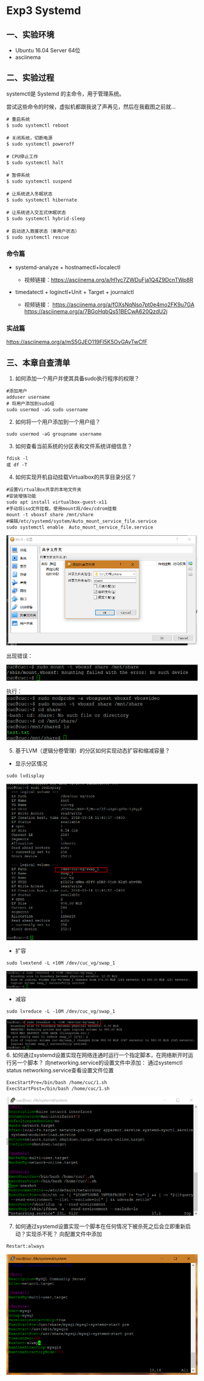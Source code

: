 # Exp3 Systemd
## 一、实验环境

- Ubuntu 16.04 Server 64位
- asciinema
## 二、实验过程

systemctl是 Systemd 的主命令，用于管理系统。

尝试这些命令的时候，虚拟机都跟我说了声再见，然后在我截图之前就...
```
# 重启系统
$ sudo systemctl reboot

# 关闭系统，切断电源
$ sudo systemctl poweroff

# CPU停止工作
$ sudo systemctl halt

# 暂停系统
$ sudo systemctl suspend

# 让系统进入冬眠状态
$ sudo systemctl hibernate

# 让系统进入交互式休眠状态
$ sudo systemctl hybrid-sleep

# 启动进入救援状态（单用户状态）
$ sudo systemctl rescue

```
### 命令篇 
- systemd-analyze + hostnamectl+localectl

  - 视频链接：https://asciinema.org/a/H1yc7ZWDuFja1Q4Z9DcnTWp8R

- timedatectl + loginctl+Unit + Target + journalctl 

  - 视频链接：
   https://asciinema.org/a/fOXsNqNso7pt0e4mo2FK9u7GA
   https://asciinema.org/a/7BGoHqbQs51BECwA620QzdU2j
 
### 实战篇
https://asciinema.org/a/mS5GJEO119FI5K5OvGAyTwCfF

## 三、本章自查清单 
1. 如何添加一个用户并使其具备sudo执行程序的权限？ 

```
#添加用户  
adduser username   
# 将用户添加到sudo组 
sudo usermod -aG sudo username  

```
2. 如何将一个用户添加到一个用户组？ 
```shell  
sudo usermod -aG groupname username  
```  
3. 如何查看当前系统的分区表和文件系统详细信息？ 

```
fdisk -l 
或 df -T 
```

4. 如何实现开机自动挂载Virtualbox的共享目录分区？ 

```
#设置VirtualBox共享的本地文件夹
#安装增强功能 
sudo apt install virtualbox-guest-x11
#手动将iso文件挂载，使用mount将/dev/cdrom挂载 
mount -t vboxsf share /mnt/share    
#编辑/etc/systemd/system/Auto_mount_service_file.service
sudo systemctl enable  Auto_mount_service_file.service
```
![image](image/1.png)

出现错误：

![image](image/2.png)

执行：
![image](image/3.png)

5. 基于LVM（逻辑分卷管理）的分区如何实现动态扩容和缩减容量？
 - 显示分区情况
 
```
sudo lvdisplay
```

![image](image/5.png)



 - 扩容

```
sudo lvextend -L +10M /dev/cuc_vg/swap_1
```

![image](image/6.png)
 
 - 减容
 ```
sudo lvreduce -L -10M /dev/cuc_vg/swap_1
```


![image](image/7.PNG)
6. 如何通过systemd设置实现在网络连通时运行一个指定脚本，在网络断开时运行另一个脚本？
向networking.service的设置文件中添加：
通过systemctl status networking.service查看设置文件位置
```
ExecStartPre=/bin/bash /home/cuc/1.sh
ExecStartPost=/bin/bash /home/cuc/1.sh
```
![image](image/8.png)

7. 如何通过systemd设置实现一个脚本在任何情况下被杀死之后会立即重新启动？实现杀不死？
向配置文件中添加
```
Restart:always
```
![image](image/9.png)
